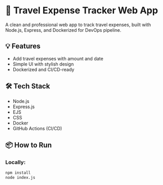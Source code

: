 # 🚀 Travel Expense Tracker Web App

A clean and professional web app to track travel expenses, built with Node.js, Express, and Dockerized for DevOps pipeline.

## 💡 Features

- Add travel expenses with amount and date
- Simple UI with stylish design
- Dockerized and CI/CD-ready

## 🛠 Tech Stack

- Node.js
- Express.js
- EJS
- CSS
- Docker
- GitHub Actions (CI/CD)

## 📦 How to Run

### Locally:
```bash
npm install
node index.js
